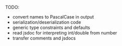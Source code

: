 TODO:

- convert names to PascalCase in output
- serialization/deserialization code
- generic type constraints and defaults
- read jsdoc for interpreting int/double from number
- transfer comments and jsdocs
